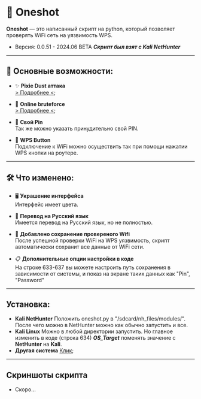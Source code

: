 # 🌟 Oneshot

**Oneshot** — это написанный скрипт на python, который позволяет проверять WiFi сеть на уязвимость WPS. 
 - Версия: 0.0.51 - 2024.06 BETA
***Скрипт был взят с Kali NetHunter***

---

## 🔧 Основные возможности:

- ✨ **Pixie Dust аттака**  
  [> Подробнее <]([https://forums.kali.org/archived/showthread.php?24286-WPS-Pixie-Dust-Attack-(Offline-WPS-Attack)]);
  
- 📑 **Online bruteforce**  
  [> Подробнее <]([https://sviehb.files.wordpress.com/2011/12/viehboeck_wps.pdf]);
  
- 📝 **Свой Pin**  
  Так же можно указать принудительно свой PIN.
  
- 🔐 **WPS Button**  
  Подключение к WiFi можно осуществить так при помощи нажатии WPS кнопки на роутере.

---

## 🛠 Что изменено:

- 🖥 **Украшение интерфейса**  
  Интерфейс имеет цвета.

- 🔄 **Перевод на Русский язык**  
  Имеется перевод на Русский язык, но не полностью.

- 📄 **Добавлено сохранение провереного Wifi**  
  После успешной проверки WiFi на WPS уязвимость, скрипт автоматически сохранит все данные от WiFi сети.

- 📋 **Дополнительные опции настройки в коде**  
  На строке 633-637 вы можете настроить путь сохранения в зависимости от системы, и показ на экране таких данных как "Pin", "Password"

---

## Установка:

-  **Kali NetHunter**
  Положить oneshot.py в "/sdcard/nh_files/modules/". После чего можно в NetHunter можно как обычно запустить и все.
-  **Kali Linux**
  Можно в любой директории запустить. Но главное изменить в коде (строка 634) ***OS_Target*** поменять значение с **NetHunter** на **Kali**.
-  **Другая система**
  [Клик](https://github.com/neires/OneShot/blob/master/README.md);


---

## Скриншоты скрипта
- Скоро... 


